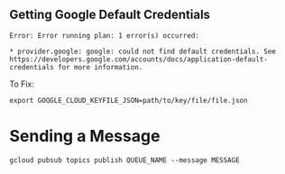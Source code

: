 ## Getting Google Default Credentials

```
Error: Error running plan: 1 error(s) occurred:

* provider.google: google: could not find default credentials. See https://developers.google.com/accounts/docs/application-default-credentials for more information.
```
To Fix:
```
export GOOGLE_CLOUD_KEYFILE_JSON=path/to/key/file/file.json
```

# Sending a Message

`gcloud pubsub topics publish QUEUE_NAME --message MESSAGE`